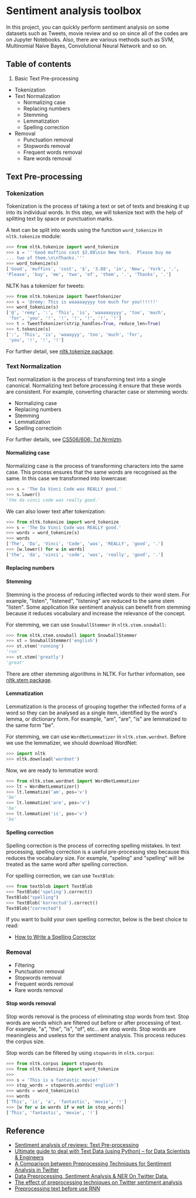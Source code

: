 # Sentiment analysis toolbox

In this project, you can quickly perform sentiment analysis on some datasets such as Tweets, movie review and so on since all of the codes are on Jupyter Notebooks.
Also, there are various methods such as SVM, Multinomial Naive Bayes, Convolutional Neural Network and so on.

## Table of contents

1. Basic Text Pre-processing
* Tokenization
* Text Normalization
  * Normalizing case
  * Replacing numbers
  * Stemming
  * Lemmatization
  * Spelling correction
* Removal
  * Punctuation removal
  * Stopwords removal
  * Frequent words removal
  * Rare words removal

## Text Pre-processing

### Tokenization

Tokenization is the process of taking a text or set of texts and breaking it up into its individual words. In this step, we will tokenize text with the help of splitting text by space or punctuation marks.

A text can be split into words using the function `word_tokenize` in `nltk.tokenize` module:

```python
>>> from nltk.tokenize import word_tokenize
>>> s = '''Good muffins cost $3.88\nin New York.  Please buy me
... two of them.\n\nThanks.'''
>>> word_tokenize(s)
['Good', 'muffins', 'cost', '$', '3.88', 'in', 'New', 'York', '.',
'Please', 'buy', 'me', 'two', 'of', 'them', '.', 'Thanks', '.']
```

NLTK has a tokenizer for tweets:

```python
>>> from nltk.tokenize import TweetTokenizer
>>> s = '@remy: This is waaaaayyyy too much for you!!!!!!'
>>> word_tokenize(s)
['@', 'remy', ':', 'This', 'is', 'waaaaayyyy', 'too', 'much',
 'for', 'you', '!', '!', '!', '!', '!', '!']
>>> t = TweetTokenizer(strip_handles=True, reduce_len=True)
>>> t.tokenize(s)
[':', 'This', 'is', 'waaayyy', 'too', 'much', 'for',
 'you', '!', '!', '!']
```

For further detail, see [nltk.tokenize package](https://www.nltk.org/api/nltk.tokenize.html).

### Text Normalization

Text normalization is the process of transforming text into a single canonical. Normalizing text before processing it ensure that these words are consistent. For example, converting character case or stemming words:

* Normalizing case
* Replacing numbers
* Stemming
* Lemmatization
* Spelling correctioin

For further details, see [CS506/606: Txt Nrmlztn](http://www.csee.ogi.edu/~sproatr/Courses/TextNorm/).

#### Normalizing case

Normalizing case is the process of transforming characters into the same case. This process ensures that the same words are recognised as the same. In this case we transformed into lowercase:

```python
>>> s = 'The Da Vinci Code was REALLY good.'
>>> s.lower()
'the da vinci code was really good.'
```

We can also lower text after tokenization:

```python
>>> from nltk.tokenize import word_tokenize
>>> s = 'The Da Vinci Code was REALLY good.'
>>> words = word_tokenize(s)
>>> words
['The', 'Da', 'Vinci', 'Code', 'was', 'REALLY', 'good', '.']
>>> [w.lower() for w in words]
['the', 'da', 'vinci', 'code', 'was', 'really', 'good', '.']
```

#### Replacing numbers

#### Stemming

Stemming is the process of reducing inflected words to their word stem. For example, "listen", "listened", "listening" are reduced to the same stem "listen". Some application like sentiment analysis can benefit from stemming because it reduces vocabulary and increase the relevance of the concept.

For stemming, we can use `SnowballStemmer` in `nltk.stem.snowball`:

```python
>>> from nltk.stem.snowball import SnowballStemmer
>>> st = SnowballStemmer('english')
>>> st.stem('running')
'run'
>>> st.stem('greatly')
'great'
```

There are other stemming algorithms in NLTK. For further information, see [nltk.stem package](http://www.nltk.org/api/nltk.stem.html).

#### Lemmatization

Lemmatization is the process of grouping together the inflected forms of a word so they can be analysed as a single item, identified by the word's lemma, or dictionary form. For example, "am", "are", "is" are lemmatized to the same form "be".

For stemming, we can use `WordNetLemmatizer` in `nltk.stem.wordnet`. Before we use the lemmatizer, we should download WordNet:

```python
>>> import nltk
>>> nltk.download('wordnet')
```

Now, we are ready to lemmatize word:

```python
>>> from nltk.stem.wordnet import WordNetLemmatizer
>>> lt = WordNetLemmatizer()
>>> lt.lemmatize('am', pos='v')
'be'
>>> lt.lemmatize('are', pos='v')
'be'
>>> lt.lemmatize('is', pos='v')
'be'
```

#### Spelling correction

Spelling correction is the process of correcting spelling mistakes. In text processing, spelling correction is a useful pre-processing step because this reduces the vocabulary size. For example, "speling" and "spelling" will be treated as the same word after spelling correction.

For spelling correction, we can use `TextBlob`:

```python
>>> from textblob import TextBlob
>>> TextBlob('speling').correct()
TextBlob("spelling")
>>> TextBlob('korrectud').correct()
TextBlob("corrected")
```

If you want to build your own spelling corrector, below is the best choice to read:

* [How to Write a Spelling Corrector](https://norvig.com/spell-correct.html)

### Removal

* Filtering
* Punctuation removal
* Stopwords removal
* Frequent words removal
* Rare words removal

<!--
#### Filtering

Filtering is nothing but cleaning of raw data. In this step, URL links (E.g. http://twitter.com), special words in twitter (e.g. “RT” which means ReTweet), user names in twitter (e.g. @Ron -@symbol indicating a user name), emoticons are removed.
-->

#### Stop words removal

Stop words removal is the process of eliminating stop words from text. Stop words are words which are filtered out before or after processing of text. For example, "a", "the", "is", "of", etc... are stop words. Stop words are meaningless and useless for the sentiment analysis. This process reduces the corpus size.

Stop words can be filtered by using `stopwords` in `nltk.corpus`:

```python
>>> from nltk.corpus import stopwords
>>> from nltk.tokenize import word_tokenize
>>> 
>>> s = 'This is a fantastic movie!'
>>> stop_words = stopwords.words('english')
>>> words = word_tokenize(s)
>>> words
['This', 'is', 'a', 'fantastic', 'movie', '!']
>>> [w for w in words if w not in stop_words]
['This', 'fantastic', 'movie', '!']
```

<!--
http://www.cs.cmu.edu/~mccallum/bow/rainbow/ 
-->

## Reference

* [Sentiment analysis of reviews: Text Pre-processing](https://medium.com/@annabiancajones/sentiment-analysis-of-reviews-text-pre-processing-6359343784fb)
* [Ultimate guide to deal with Text Data (using Python) – for Data Scientists & Engineers](https://www.analyticsvidhya.com/blog/2018/02/the-different-methods-deal-text-data-predictive-python/)
* [A Comparison between Preprocessing Techniques for Sentiment Analysis in Twitter](http://ceur-ws.org/Vol-1748/paper-06.pdf)
* [Data Preprocessing, Sentiment Analysis & NER On Twitter Data.](http://www.iosrjournals.org/iosr-jce/papers/Conf.17014-2017/Volume-2/15.%2073-79.pdf?id=7557)
* [The effect of preprocessing techniques on Twitter sentiment analysis](https://www.researchgate.net/publication/311755864_The_effect_of_preprocessing_techniques_on_Twitter_sentiment_analysis)
* [Preprocessing text before use RNN](https://datascience.stackexchange.com/questions/11402/preprocessing-text-before-use-rnn)